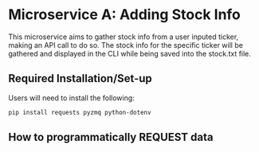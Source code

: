 # Microservice A: Adding Stock Info
This microservice aims to gather stock info from a user inputed ticker, making an API call to do so. The stock info for the specific ticker will be gathered
and displayed in the CLI while being saved into the stock.txt file.

## Required Installation/Set-up

Users will need to install the following:

```bash
pip install requests pyzmq python-dotenv
```

## How to programmatically REQUEST data

